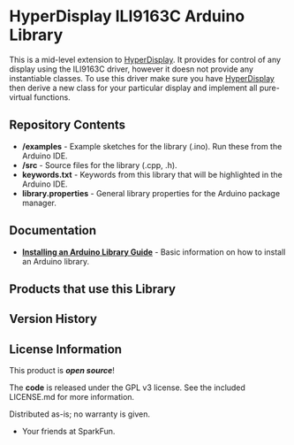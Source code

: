 HyperDisplay ILI9163C Arduino Library
========================================

This is a mid-level extension to [HyperDisplay](https://github.com/sparkfun/SparkFun_HyperDisplay). It provides for control of any display using the ILI9163C driver, however it doesn not provide any instantiable classes. To use this driver make sure you have [HyperDisplay](https://github.com/sparkfun/SparkFun_HyperDisplay) then derive a new class for your particular display and implement all pure-virtual functions.


Repository Contents
-------------------

* **/examples** - Example sketches for the library (.ino). Run these from the Arduino IDE.
* **/src** - Source files for the library (.cpp, .h).
* **keywords.txt** - Keywords from this library that will be highlighted in the Arduino IDE.
* **library.properties** - General library properties for the Arduino package manager.

Documentation
--------------

* **[Installing an Arduino Library Guide](https://learn.sparkfun.com/tutorials/installing-an-arduino-library)** - Basic information on how to install an Arduino library.

Products that use this Library 
---------------------------------


Version History
---------------


License Information
-------------------

This product is _**open source**_!

The **code** is released under the GPL v3 license. See the included LICENSE.md for more information.

Distributed as-is; no warranty is given.

- Your friends at SparkFun.
